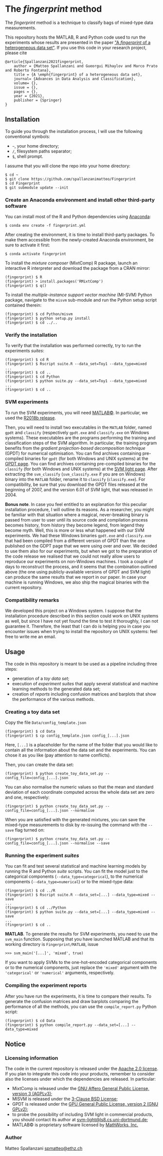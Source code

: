 # The *fingerprint* method

The *fingerprint* method is a technique to classify bags of mixed-type data measurements.

This repository hosts the MATLAB, R and Python code used to run the experiments whose results are presented in the paper ["A *fingerprint* of a heterogeneous data set"]().
If you use this code in your research project, please cite
```
@article{Spallanzani2021fingerprint,
    author = {Matteo Spallanzani and Gueorgui Mihaylov and Marco Prato and Roberto Fontana},
    title = {A \emph{fingerprint} of a heterogeneous data set},
    journal= {Advances in Data Analysis and Classification},
    volume= {},
    issue = {},
    pages = {},
    year = {2021},
    publisher = {Springer}
}
```


## Installation

To guide you through the installation process, I will use the following conventional symbols:

* `~`, your home directory;
* `/`, filesystem paths separator;
* `$`, shell prompt.

I assume that you will clone the repo into your home directory:
```
$ cd ~
$ git clone https://github.com/spallanzanimatteo/Fingerprint
$ cd Fingerprint
$ git submodule update --init
```


### Create an Anaconda environment and install other third-party software

You can install most of the R and Python dependencies using [Anaconda](https://docs.anaconda.com/anaconda/install/index.html):
```
$ conda env create -f fingerprint.yml
```

After creating the environment, it is time to install third-party packages.
To make them accessible from the newly-created Anaconda environment, be sure to activate it first:
```
$ conda activate fingerprint
```

To install the *mixture composer* (MixtComp) R package, launch an interactive R interpreter and download the package from a CRAN mirror:
```
(fingerprint) $ R
(fingerprint) > install.packages('RMixtComp')
(fingerprint) $ q()
```

To install the *multiple-instance support vector machine* (MI-SVM) Python package, navigate to the `misvm` sub-module and run the Python setup script contained therein:
```
(fingerprint) $ cd Python/misvm
(fingerprint) $ python setup.py install
(fingerprint) $ cd ../..
```


### Verify the installation

To verify that the installation was performed correctly, try to run the experiments *suites*:
```
(fingerprint) $ cd R
(fingerprint) $ Rscript suite.R --data_set=Toy1 --data_type=mixed
...
(fingerprint) $ cd ..
(fingerprint) $ cd Python
(fingerprint) $ python suite.py --data_set=Toy1 --data_type=mixed
...
(fingerprint) $ cd ..
```


### SVM experiments

To run the SVM experiments, you will need [MATLAB&copy;](https://www.mathworks.com/products/matlab.html).
In particular, we used the [R2018b release](https://www.mathworks.com/products/new_products/release2018b.html).

Then, you will need to install two executables in the `MATLAB` folder, named `gpdt` and `classify` (respectively `gpdt.exe` and `classify.exe` on Windows systems).
These executables are the programs performing the training and classification steps of the SVM algorithm.
In particular, the training program benefits from the *gradient projection-based decomposition technique* (GPDT) for numerical optimisation.
You can find archives containing pre-compiled binaries for `gpdt` (for both Windows and UNIX systems) at the [GPDT page](http://dm.unife.it/gpdt/).
You can find archives containing pre-compiled binaries for the `classify` (for both Windows and UNIX systems) at the [SVM light page]().
After extracting the `svm_classify` (`svm_classify.exe` if you are on Windows) binary into the `MATLAB` folder, rename it to `classify` (`classify.exe`).
For compatibility, be sure that you download the GPDT files released at the beginning of 2007, and the version 6.01 of SVM light, that was released in 2004.

**Bonus note**.
In case you feel entitled to an explanation for this peculiar installation procedure, I will outline its reasons.
As a researcher, you might be familiar with that situation where a magical, never-breaking binary is passed from user to user until its source code and compilation process becomes history, from history they become legend, from legend they become myth.
Well, this is more or less what happened with our SVM experiments.
We had these Windows binaries `gpdt.exe` and `classify.exe` that had been compiled from a different version of GPDT than the one published on the GDPT page that we were using over and over.
We decided to use them also for our experiments, but when we got to the preparation of the code release we realised that we could not really allow users to reproduce our experiments on non-Windows machines.
I took a couple of days to reconstruct the process, and it seems that the combination outlined above (the one using publicly-available versions of GPDT and SVM light) can produce the same results that we report in our paper.
In case your machine is running Windows, we also ship the magical binaries with the current repository.


### Compatibility remarks

We developed this project on a Windows system.
I suppose that the installation procedure described in this section could work on UNIX systems as well, but since I have not yet found the time to test it thoroughly, I can not guarantee it.
Therefore, the least that I can do is helping you in case you encounter issues when trying to install the repository on UNIX systems: feel free to write me an email.


## Usage

The code in this repository is meant to be used as a pipeline including three steps:

* generation of a *toy data set*;
* execution of *experiment suites* that apply several statistical and machine learning methods to the generated data set;
* creation of *reports* including confusion matrices and barplots that show the performance of the various methods.


### Creating a toy data set

Copy the file `Data/config_template.json`
```
(fingerprint) $ cd Data
(fingerprint) $ cp config_template.json config_[...].json
```

Here, `[...]` is a placeholder for the name of the folder that you would like to contain all the information about the data set and the experiments.
You can chose it as you like (pay attention to name conflicts).

Then, you can create the data set:
```
(fingerprint) $ python create_toy_data_set.py --config_file=config_[...].json
```

You can also normalise the numeric values so that the mean and standard deviation of each coordinate computed across the whole data set are zero and one, respectively:
```
(fingerprint) $ python create_toy_data_set.py --config_file=config_[...].json --normalise
```

When you are satisfied with the generated mixtures, you can save the mixed-type measurements to disk by re-issuing the command with the `--save` flag turned on:
```
(fingerprint) $ python create_toy_data_set.py --config_file=config_[...].json --normalise --save
```


### Running the experiment *suites*

You can fit and test several statistical and machine learning models by running the R and Python *suite* scripts.
You can fit the model just to the categorical components (`--data_type=categorical`), to the numerical components (`--data_type=numerical`) or to the mixed-type data:
```
(fingerprint) $ cd ../R
(fingerprint) $ Rscript suite.R --data_set=[...] --data_type=mixed --save
...
(fingerprint) $ cd ../Python
(fingerprint) $ python suite.py --data_set=[...] --data_type=mixed --save
...
(fingerprint) $ cd ..
```

**MATLAB**.
To generate the results for SVM experiments, you need to use the `svm_main` function.
Supposing that you have launched MATLAB and that its working directory is `Fingerprint/MATLAB`, issue
```
>>> svm_main('[...]', 'mixed', true)
```

If you want to apply SVMs to the one-hot-encoded categorical components or to the numerical components, just replace the `'mixed'` argument with the `'categorical'` or `'numerical'` arguments, respectively.


### Compiling the experiment reports

After you have run the experiments, it is time to compare their results.
To generate the confusion matrices and draw barplots comparing the performance of all the methods, you can use the `compile_report.py` Python script:
```
(fingerprint) $ cd Data
(fingerprint) $ python compile_report.py --data_set=[...] --data_type=mixed
```


## Notice

### Licensing information

The code in the current repository is released under the [Apache 2.0 license](https://www.apache.org/licenses/LICENSE-2.0).
If you plan to integrate this code into your products, remember to consider also the licenses under which the dependencies are released.
In particular:

* MixtComp is released under the [GNU Affero General Public License, version 3 (AGPLv3)](https://github.com/modal-inria/MixtComp/blob/master/LICENCE.md);
* MISVM is released under the [3-Clause BSD License](https://github.com/garydoranjr/misvm/blob/master/LICENSE);
* GPDT is released under the [GPU General Public License, version 2 (GNU GPLv2)](https://www.gnu.org/licenses/old-licenses/gpl-2.0.html);
* to probe the possibility of including SVM light in commercial products, you should contact its author at <a href="mailto:svm-light@ls8.cs.uni-dortmund.de"><svm-light@ls8.cs.uni-dortmund.de><a>;
* MATLAB&copy; is proprietary software licensed by [MathWorks, Inc.](https://www.mathworks.com/)


### Author

Matteo Spallanzani <a href="mailto:spmatteo@ethz.ch"><spmatteo@ethz.ch></a>
